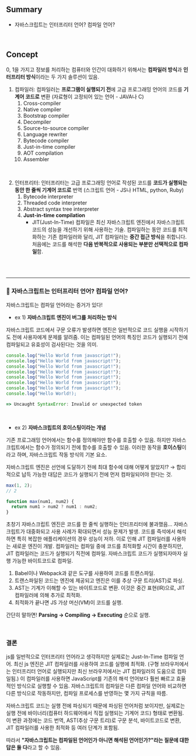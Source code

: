 ## Summary

- 자바스크립트는 인터프리터 언어? 컴파일 언어?

<br />

## Concept

0, 1을 가지고 정보를 처리하는 컴퓨터와 인간이 대화하기 위해서는 **컴파일러 방식**과 **인터프리터 방식**이라는 두 가지 솔루션이 있음.

1. 컴파일러: 컴파일러는 **프로그램이 실행되기 전**에 고급 프로그래밍 언어의 코드를 **기계어 코드로** 변환 (자료형이 고정되어 있는 언어 - JAVA나 C)
   1. Cross-compiler
   2. Native compiler
   3. Bootstrap compiler
   4. Decompiler
   5. Source-to-source compiler
   6. Language rewriter
   7. Bytecode compiler
   8. Just-in-time compiler
   9. AOT compilation
   10. Assembler

<br />

2. 인터프리터: 인터프리터는 고급 프로그래밍 언어로 작성된 코드를 **코드가 실행되는 동안 한 줄씩 기계어 코드로** 번역 (스크립트 언어 - JS나 HTML, python, Ruby)
   1. Bytecode interpreter
   2. Threaded code interpreter
   3. Abstract syntax tree interpreter
   4. **Just-in-time compilation**
      - JIT(Just-In-Time) 컴파일은 최신 자바스크립트 엔진에서 자바스크립트 코드의 성능을 개선하기 위해 사용하는 기술. 컴파일하는 동안 코드를 최적화하는 기존 컴파일러와 달리, JIT 컴파일러는 **중간 접근 방식**을 취합니다. 처음에는 코드를 해석한 **다음 반복적으로 사용되는 부분만 선택적으로 컴파일**함.

<br />
<br />

---

### 👀 자바스크립트는 인터프리터 언어? 컴파일 언어?

자바스크립트는 컴파일 언어라는 증거가 있다!

- ex 1) **자바스크립트 엔진이 버그를 처리하는 방식**

자바스크립트 코드에서 구문 오류가 발생하면 엔진은 일반적으로 코드 실행을 시작하기도 전에 사용자에게 문제를 알려줌. 이는 컴파일된 언어의 특징인 코드가 실행되기 전에 컴파일되고 유효성이 검사된다는 것을 의미.

```jsx
console.log("Hello World from javascript!");
console.log("Hello World from javascript!");
console.log("Hello World from javascript!");
console.log("Hello World from javascript!");
console.log("Hello World from javascript!");
console.log("Hello World from javascript!");
console.log("Hello World from javascript!");
console.log("Hello World!);

=> Uncaught SyntaxError: Invalid or unexpected token

```

<br />

- ex 2) **자바스크립트의 호이스팅이라는 개념**

기존 프로그래밍 언어에서는 함수를 정의해야만 함수를 호출할 수 있음. 하지만 자바스크립트에서는 함수가 정의되기 전에 함수를 호출할 수 있음. 이러한 동작을 **호이스팅**이라고 하며, 자바스크립트 작동 방식의 기본 요소.

자바스크립트 엔진은 선언에 도달하기 전에 최대 함수에 대해 어떻게 알았지!? → 합리적으로 납득 가능한 대답은 코드가 실행되기 전에 먼저 컴파일되어야 한다는 것.

```jsx
max(1, 2);
// 2

function max(num1, num2) {
  return num1 > num2 ? num1 : num2;
}
```

초창기 자바스크립트 엔진은 코드를 한 줄씩 실행하는 인터프리터에 불과했음... 자바스크립트가 대중화되고 사용 사례가 확대되면서 성능 문제가 발생. 코드를 즉석에서 해석하면 특히 복잡한 애플리케이션의 경우 성능이 저하. 이로 인해 JIT 컴파일러를 사용하는 새로운 엔진이 개발. 컴파일러는 컴파일 중에 코드를 최적화할 시간이 충분하지만, JIT 컴파일러는 코드가 실행되기 직전에 컴파일. 자바스크립트 코드가 실행되자마자 실행 가능한 바이트코드로 컴파일.

1. Babel이나 Webpack과 같은 도구를 사용하여 코드를 트랜스파일.
2. 트랜스파일된 코드는 엔진에 제공되고 엔진은 이를 추상 구문 트리(AST)로 파싱.
3. AST는 기계가 이해할 수 있는 바이트코드로 변환. 이것은 중간 표현(IR)으로, JIT 컴파일러에 의해 추가로 최적화.
4. 최적화가 끝나면 JS 가상 머신(VM)이 코드를 실행.

간단히 말하면! **Parsing → Compiling → Executing** 순으로 실행.

<br />

### 결론

js를 일반적으로 인터프리터 언어라고 생각하지만 실제로는 Just-In-Time 컴파일 언어. 최신 js 엔진은 JIT 컴파일러를 사용하여 코드를 실행에 최적화. (구형 브라우저에서는 인터프리터 언어로 실행되지만 최신 브라우저에서는 JIT 컴파일러의 도움으로 컴파일됨.) 이 컴파일러를 사용하면 JavaScript를 기존의 해석 언어보다 훨씬 빠르고 효율적인 방식으로 실행할 수 있음. 자바스크립트의 컴파일은 다른 컴파일 언어와 비교하면 다른 방식으로 작동하지만, 컴파일 프로세스를 반영하는 몇 가지 규칙을 따름.

자바스크립트 코드는 실행 전에 파싱되기 때문에 파싱된 언어처럼 보이지만, 실제로는 실행 전에 바이너리(컴퓨터 하드웨어에서 직접 실행되는 기계어 코드) 형태로 변환됨. 이 변환 과정에는 코드 번역, AST(추상 구문 트리)로 구문 분석, 바이트코드로 변환, JIT 컴파일러를 사용한 최적화 등 여러 단계가 포함됨.

따라서 **"자바스크립트는 컴파일된 언어인가 아니면 해석된 언어인가?"라는 질문에 대한 답은 둘 다**라고 할 수 있음.
